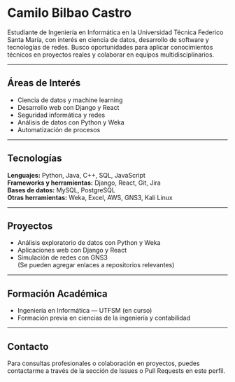 # Camilo Bilbao Castro

Estudiante de Ingeniería en Informática en la Universidad Técnica Federico Santa María, con interés en ciencia de datos, desarrollo de software y tecnologías de redes. Busco oportunidades para aplicar conocimientos técnicos en proyectos reales y colaborar en equipos multidisciplinarios.

---

## Áreas de Interés

- Ciencia de datos y machine learning  
- Desarrollo web con Django y React  
- Seguridad informática y redes  
- Análisis de datos con Python y Weka  
- Automatización de procesos

---

## Tecnologías

**Lenguajes:** Python, Java, C++, SQL, JavaScript  
**Frameworks y herramientas:** Django, React, Git, Jira  
**Bases de datos:** MySQL, PostgreSQL  
**Otras herramientas:** Weka, Excel, AWS, GNS3, Kali Linux

---

## Proyectos

- Análisis exploratorio de datos con Python y Weka  
- Aplicaciones web con Django y React  
- Simulación de redes con GNS3  
(Se pueden agregar enlaces a repositorios relevantes)

---

## Formación Académica

- Ingeniería en Informática — UTFSM (en curso)  
- Formación previa en ciencias de la ingeniería y contabilidad

---

## Contacto

Para consultas profesionales o colaboración en proyectos, puedes contactarme a través de la sección de Issues o Pull Requests en este perfil.
